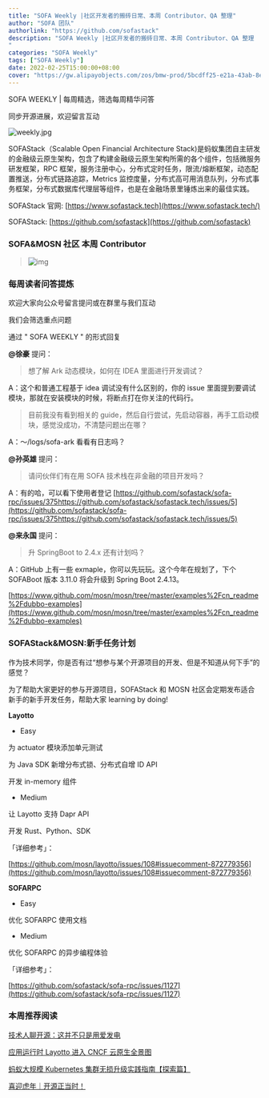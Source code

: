 ```yaml
---
title: "SOFA Weekly |社区开发者的搬砖日常、本周 Contributor、QA 整理"
author: "SOFA 团队"
authorlink: "https://github.com/sofastack"
description: "SOFA Weekly |社区开发者的搬砖日常、本周 Contributor、QA 整理
"
categories: "SOFA Weekly"
tags: ["SOFA Weekly"]
date: 2022-02-25T15:00:00+08:00
cover: "https://gw.alipayobjects.com/zos/bmw-prod/5bcdff25-e21a-43ab-8e34-04305cd379ae.webp"
---
```


SOFA WEEKLY | 每周精选，筛选每周精华问答

同步开源进展，欢迎留言互动

![weekly.jpg](https://gw.alipayobjects.com/zos/bmw-prod/5bcdff25-e21a-43ab-8e34-04305cd379ae.webp)

SOFAStack（Scalable Open Financial Architecture Stack)是蚂蚁集团自主研发的金融级云原生架构，包含了构建金融级云原生架构所需的各个组件，包括微服务研发框架，RPC 框架，服务注册中心，分布式定时任务，限流/熔断框架，动态配置推送，分布式链路追踪，Metrics 监控度量，分布式高可用消息队列，分布式事务框架，分布式数据库代理层等组件，也是在金融场景里锤炼出来的最佳实践。

SOFAStack 官网: [https://www.sofastack.tech](https://www.sofastack.tech/)

SOFAStack: [https://github.com/sofastack](https://github.com/sofastack)

### SOFA&MOSN 社区 本周 Contributor

> ![img](https://gw.alipayobjects.com/mdn/rms_1c90e8/afts/img/A*07viQaDCJAEAAAAAAAAAAAAAARQnAQ)

### 每周读者问答提炼

欢迎大家向公众号留言提问或在群里与我们互动

我们会筛选重点问题

通过 " SOFA WEEKLY " 的形式回复

**@徐豪** 提问：

> 想了解 Ark 动态模块，如何在 IDEA 里面进行开发调试？

A：这个和普通工程基于 idea 调试没有什么区别的，你的 issue 里面提到要调试模块，那就在安装模块的时候，将断点打在你关注的代码行。

> 目前我没有看到相关的 guide，然后自行尝试，先启动容器，再手工启动模块，感觉没成功，不清楚问题出在哪？

A：～/logs/sofa-ark 看看有日志吗？

**@孙英雄** 提问：

> 请问伙伴们有在用 SOFA 技术栈在非金融的项目开发吗？

A：有的哈，可以看下使用者登记
[https://github.com/sofastack/sofa-rpc/issues/375https://github.com/sofastack/sofastack.tech/issues/5](https://github.com/sofastack/sofa-rpc/issues/375https://github.com/sofastack/sofastack.tech/issues/5)

**@来永国** 提问：

> 升 SpringBoot to 2.4.x 还有计划吗？

A：GitHub 上有一些 exmaple，你可以先玩玩。这个今年在规划了，下个 SOFABoot 版本 3.11.0 将会升级到 Spring Boot 2.4.13。

[https://www.github.com/mosn/mosn/tree/master/examples%2Fcn_readme%2Fdubbo-examples](https://www.github.com/mosn/mosn/tree/master/examples%2Fcn_readme%2Fdubbo-examples)

### SOFAStack&MOSN:新手任务计划

作为技术同学，你是否有过“想参与某个开源项目的开发、但是不知道从何下手”的感觉？

为了帮助大家更好的参与开源项目，SOFAStack 和 MOSN 社区会定期发布适合新手的新手开发任务，帮助大家 learning by doing!

**Layotto**

- Easy

为 actuator 模块添加单元测试

为 Java SDK 新增分布式锁、分布式自增 ID API

开发 in-memory 组件

- Medium

让 Layotto 支持 Dapr API

开发 Rust、Python、SDK

「详细参考」：

[https://github.com/mosn/layotto/issues/108#issuecomment-872779356](https://github.com/mosn/layotto/issues/108#issuecomment-872779356)

**SOFARPC**

- Easy

优化 SOFARPC 使用文档

- Medium

优化 SOFARPC 的异步编程体验

「详细参考」：

[https://github.com/sofastack/sofa-rpc/issues/1127](https://github.com/sofastack/sofa-rpc/issues/1127)

### 本周推荐阅读  

[技术人聊开源：这并不只是用爱发电](https://mp.weixin.qq.com/s?__biz=MzUzMzU5Mjc1Nw==&mid=2247501660&idx=1&sn=d39d1d2418c44a4b1a6da0128707baf3&chksm=faa32886cdd4a19089b46b029056ba4f032cf7cd53c52bc21ab16b6c51de147a710d84649b02&scene=21)

[应用运行时 Layotto 进入 CNCF 云原生全景图](https://mp.weixin.qq.com/s?__biz=MzUzMzU5Mjc1Nw==&mid=2247501562&idx=1&sn=67f6fdf0d630ffefc1635b82651a1b2f&chksm=faa32920cdd4a03604cff93e9de80df78094a4211dee0d34409ec8a6edbf3d043615e9e7431d&scene=21)

[蚂蚁大规模 Kubernetes 集群无损升级实践指南【探索篇】](https://mp.weixin.qq.com/s?__biz=MzUzMzU5Mjc1Nw==&mid=2247501311&idx=1&sn=ff1cbc49747a577475f6e0c3162ed5fb&chksm=faa32a25cdd4a3332a46ebacbd6e5d057a4b95582eec216275e35cd0a125e537e49b710cccb7&scene=21)

[喜迎虎年｜开源正当时！](https://mp.weixin.qq.com/s?__biz=MzUzMzU5Mjc1Nw==&mid=2247500831&idx=1&sn=e91fff98af5bdc500f821951648420c3&chksm=faa32bc5cdd4a2d3aea8a4146d19411b065146b1a60fc0c27c0a8e3fd2040e5f6f23b5a33a0f&scene=21)
